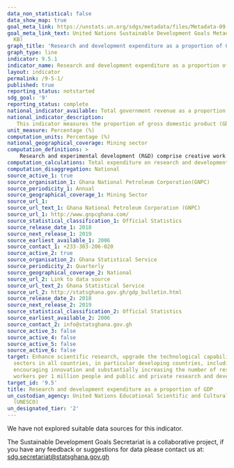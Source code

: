 ```yaml
---
data_non_statistical: false
data_show_map: true
goal_meta_link: https://unstats.un.org/sdgs/metadata/files/Metadata-09-05-01.pdf
goal_meta_link_text: United Nations Sustainable Development Goals Metadata (PDF 382
  KB)
graph_title: 'Research and development expenditure as a proportion of GDP'
graph_type: line
indicator: 9.5.1
indicator_name: Research and development expenditure as a proportion of GDP
layout: indicator
permalink: /9-5-1/
published: true
reporting_status: notstarted
sdg_goal: '9'
reporting_status: complete
national_indicator_available: Total government revenue as a proportion of GDP
national_indicator_description: 
   This indicator measures the proportion of gross domestic product (GDP) committed to exploring innovative ways of improving productivity. 
unit_measure: Percentage (%)
computation_units: Percentage (%)
national_geographical_coverage: Mining sector
computation_definitions: >
    Research and experimental development (R&D) comprise creative work undertaken on a systematic basis in order to increase the stock of knowledge, including knowledge of man, culture and society, and the use of this stock of knowledge to devise new applications.  Research and development (R&D) expenditure as a proportion of Gross Domestic Product (GDP) is the proportion of gross domestic product (GDP) spent in exploring innovative ways of improving productivity.
computation_calculations: Total expenditure on research and development divided by nominal GDP and multiplied by 100
computation_disaggregation: National
source_active_1: true
source_organisation_1: Ghana National Petroleum Corporation(GNPC)
source_periodicity_1: Annual 
source_geographical_coverage_1: Mining Sector
source_url_1: 
source_url_text_1: Ghana National Petroleum Corporation (GNPC)
source_url_1: http://www.gnpcghana.com/
source_statistical_classification_1: Official Statistics
source_release_date_1: 2018
source_next_release_1: 2019
source_earliest_available_1: 2006
source_contact_1: +233-303-206-020
source_active_2: true
source_organisation_2: Ghana Statistical Service 
source_periodicity_2: Quarterly 
source_geographical_coverage_2: National
source_url_2: Link to data source
source_url_text_2: Ghana Statistical Service
source_url_2: http://statsghana.gov.gh/gdp_bulletin.html
source_release_date_2: 2018
source_next_release_2: 2019
source_statistical_classification_2: Official Statistics
source_earliest_available_2: 2006
source_contact_2: info@statsghana.gov.gh
source_active_3: false
source_active_4: false
source_active_5: false
source_active_6: false
target: Enhance scientific research, upgrade the technological capabilities of industrial
  sectors in all countries, in particular developing countries, including, by 2030,
  encouraging innovation and substantially increasing the number of research and development
  workers per 1 million people and public and private research and development spending
target_id: '9.5'
title: Research and development expenditure as a proportion of GDP
un_custodian_agency: United Nations Educational Scientific and Cultural Organization
  (UNESCO)
un_designated_tier: '2'
---
```

We have not explored suitable data sources for this indicator.

The Sustainable Development Goals Secretariat is a collaborative project, if you have any feedback or suggestions for data please contact us at: sdg.secretariat@statsghana.gov.gh
